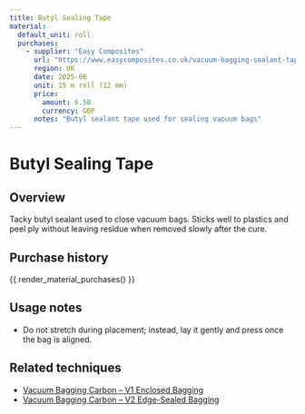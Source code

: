 ```yaml
---
title: Butyl Sealing Tape
material:
  default_unit: roll
  purchases:
    - supplier: "Easy Composites"
      url: "https://www.easycomposites.co.uk/vacuum-bagging-sealant-tape"
      region: UK
      date: 2025-06
      unit: 15 m roll (12 mm)
      price:
        amount: 6.50
        currency: GBP
      notes: "Butyl sealant tape used for sealing vacuum bags"
---
```

# Butyl Sealing Tape

## Overview
Tacky butyl sealant used to close vacuum bags. Sticks well to plastics and peel ply without leaving residue when removed
slowly after the cure.

## Purchase history

{{ render_material_purchases() }}

## Usage notes
- Do not stretch during placement; instead, lay it gently and press once the bag is aligned.

## Related techniques
- [Vacuum Bagging Carbon – V1 Enclosed Bagging](../techniques/vacuum-bagging-carbon/v1/enclosed-bagging.md)
- [Vacuum Bagging Carbon – V2 Edge-Sealed Bagging](../techniques/vacuum-bagging-carbon/v2/edge-sealed-bagging.md)

